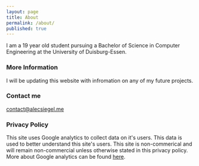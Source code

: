 ```yaml
---
layout: page
title: About
permalink: /about/
published: true
---
```


I am a 19 year old student pursuing a Bachelor of Science in Computer Engineering at the University of Duisburg-Essen.   

### More Information

I will be updating this website with infromation on any of my future projects.

### Contact me

[contact@alecsiegel.me](mailto:contact@alecsiegel.me)

### Privacy Policy
This site uses Google analytics to collect data on it's users. This data is used to better understand this site's users. This site is non-commerical and will remain non-commercial unless otherwise stated in this privacy policy. More about Google analytics can be found [here](www.google.com/policies/privacy/partners/).
